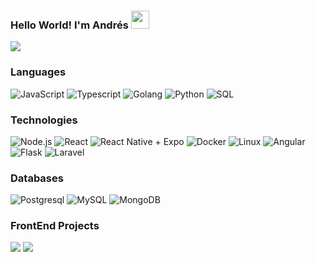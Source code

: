 ### Hello World! I'm Andrés  <img src="https://github.com/sciencepal/sciencepal/blob/master/assets/Hi.gif" width="29px">
![](https://komarev.com/ghpvc/?username=sciencepal&label=Profile%20Visits&color=blue&style=for-the-badge)

### Languages

![JavaScript](https://img.shields.io/badge/-JavaScript-000?&logo=JavaScript)
![Typescript](https://shields.io/badge/TypeScript-3178C6?logo=TypeScript&logoColor=FFF&style=flat-square)
![Golang](https://img.shields.io/badge/Go-00ADD8?logo=Go&logoColor=white&style=for-the-badge)
![Python](https://img.shields.io/badge/python-3670A0?style=for-the-badge&logo=python&logoColor=ffdd54)
![SQL](https://img.shields.io/badge/-SQL-000?&logo=MySQL)

### Technologies

![Node.js](https://img.shields.io/badge/-Node.js-000?&logo=node.js)
![React](https://img.shields.io/badge/-React-000?&logo=React)
![React Native + Expo](https://img.shields.io/badge/-React_Native-05122A?style=flat&logo=react)
![Docker](https://img.shields.io/badge/-Docker-000?&logo=Docker)
![Linux](https://img.shields.io/badge/-Linux-000?&logo=Linux)
![Angular](https://img.shields.io/badge/Angular-DD0031?style=for-the-badge&logo=angular&logoColor=white)
![Flask](https://img.shields.io/badge/Flask-000000?style=for-the-badge&logo=Flask&logoColor=white)
![Laravel](https://img.shields.io/badge/Laravel-2e2e2e?logo=laravel)

### Databases

![Postgresql](https://img.shields.io/badge/postgresql-4169e1?style=for-the-badge&logo=postgresql&logoColor=white)
![MySQL](https://shields.io/badge/MySQL-lightgrey?logo=mysql&style=plastic&logoColor=white&labelColor=blue)
![MongoDB](https://img.shields.io/badge/-MongoDB-4DB33D?style=flat&logo=mongodb&logoColor=FFFFFF)

### FrontEnd Projects

[![](https://img.shields.io/badge/-💸%20Engineerin%20economics%20calculator-000)](https://github.com/andres-aguilar07/calculadoraeconomica)
[![](https://img.shields.io/badge/-🕺%20Gif%20search%20app-000)](https://github.com/andres-aguilar07/giphy-app-react)
